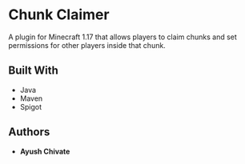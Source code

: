 # Chunk Claimer

A plugin for Minecraft 1.17 that allows players to claim chunks and set permissions for other players inside that chunk.

## Built With

* Java
* Maven
* Spigot

## Authors

* **Ayush Chivate**
